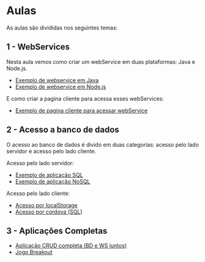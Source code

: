 # Aulas

As aulas são divididas nos seguintes temas:
## 1 - WebServices
Nesta aula vemos como criar um webService em duas plataformas: Java e Node.js.

* [Exemplo de webservice em Java](aulas/webservice/server/java)
* [Exemplo de webservice em Node.js](aulas/webservice/server/node)

E como criar a pagina cliente para acessa esses webServices:
* [Exemplo de pagina cliente para acessar webService](aulas/webservice/client/)


## 2 - Acesso a banco de dados
O acesso ao banco de dados é divido em duas categorias: acesso pelo lado servidor e acesso pelo lado cliente.

Acesso pelo lado servidor:
* [Exemplo de aplicação SQL](aulas/banco-de-dados/servidor/sql)
* [Exemplo de aplicação NoSQL](aulas/banco-de-dados/servidor/nosql)

Acesso pelo lado cliente:
* [Acesso por localStorage](aulas/banco-de-dados/cliente/localStorage)
* [Acesso por cordova (SQL)](aulas/banco-de-dados/cliente/cordova)

## 3 - Aplicações Completas
* [Aplicação CRUD completa (BD e WS juntos)](aulas/bd-ws-juntos)
* [Jogo Breakout](aulas/cordova/breakout)
